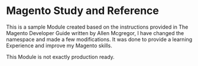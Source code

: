 

Magento Study and Reference
===========================

This is a sample Module created based on the instructions provided in The Magento Developer Guide written by Allen Mcgregor, I have changed the namespace and made a few modifications. It was done to provide a learning Experience and improve my Magento skills. 

This Module is not exactly production ready.